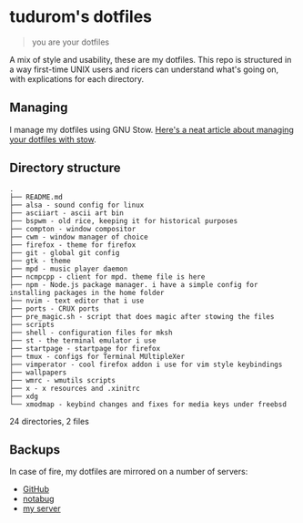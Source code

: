 tudurom's dotfiles
==================

> you are your dotfiles

A mix of style and usability, these are my dotfiles. This repo is structured in a way first-time UNIX users and ricers can understand what's going on, with explications for each directory.

Managing
--------

I manage my dotfiles using GNU Stow. [Here's a neat article about managing your dotfiles with stow](http://blog.xero.nu/managing_dotfiles_with_gnu_stow).

Directory structure
-------------------

```
.
├── README.md
├── alsa - sound config for linux
├── asciiart - ascii art bin
├── bspwm - old rice, keeping it for historical purposes
├── compton - window compositor
├── cwm - window manager of choice
├── firefox - theme for firefox
├── git - global git config
├── gtk - theme
├── mpd - music player daemon
├── ncmpcpp - client for mpd. theme file is here
├── npm - Node.js package manager. i have a simple config for installing packages in the home folder
├── nvim - text editor that i use
├── ports - CRUX ports
├── pre_magic.sh - script that does magic after stowing the files
├── scripts
├── shell - configuration files for mksh
├── st - the terminal emulator i use
├── startpage - startpage for firefox
├── tmux - configs for Terminal MUltipleXer
├── vimperator - cool firefox addon i use for vim style keybindings
├── wallpapers
├── wmrc - wmutils scripts
├── x - x resources and .xinitrc
├── xdg
└── xmodmap - keybind changes and fixes for media keys under freebsd
```

24 directories, 2 files

Backups
-------

In case of fire, my dotfiles are mirrored on a number of servers:

- [GitHub](https://github.com/tudurom/dotfiles)
- [notabug](https://notabug.org/tudurom/dotfiles)
- [my server](http://thetudor.ddns.net/git/dotfiles/log.html)

